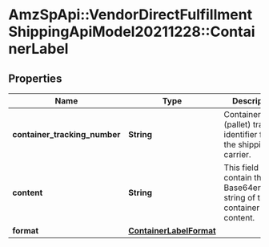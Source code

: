 # AmzSpApi::VendorDirectFulfillmentShippingApiModel20211228::ContainerLabel

## Properties
Name | Type | Description | Notes
------------ | ------------- | ------------- | -------------
**container_tracking_number** | **String** | Container (pallet) tracking identifier from the shipping carrier. | [optional] 
**content** | **String** | This field will contain the Base64encoded string of the container label content. | 
**format** | [**ContainerLabelFormat**](ContainerLabelFormat.md) |  | 


